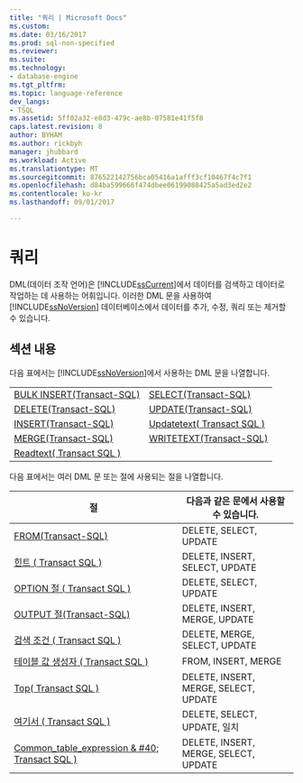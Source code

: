 ```yaml
---
title: "쿼리 | Microsoft Docs"
ms.custom: 
ms.date: 03/16/2017
ms.prod: sql-non-specified
ms.reviewer: 
ms.suite: 
ms.technology:
- database-engine
ms.tgt_pltfrm: 
ms.topic: language-reference
dev_langs:
- TSQL
ms.assetid: 5ff02a32-e8d3-479c-ae8b-07581e41f5f8
caps.latest.revision: 8
author: BYHAM
ms.author: rickbyh
manager: jhubbard
ms.workload: Active
ms.translationtype: MT
ms.sourcegitcommit: 876522142756bca05416a1afff3cf10467f4c7f1
ms.openlocfilehash: d84ba599666f474dbee06199088425a5ad3ed2e2
ms.contentlocale: ko-kr
ms.lasthandoff: 09/01/2017

---
```

# <a name="queries"></a>쿼리

  DML(데이터 조작 언어)은 [!INCLUDE[ssCurrent](../../includes/sscurrent-md.md)]에서 데이터를 검색하고 데이터로 작업하는 데 사용하는 어휘입니다. 이러한 DML 문을 사용하여 [!INCLUDE[ssNoVersion](../../includes/ssnoversion-md.md)] 데이터베이스에서 데이터를 추가, 수정, 쿼리 또는 제거할 수 있습니다.  
  
## <a name="in-this-section"></a>섹션 내용  
 다음 표에서는 [!INCLUDE[ssNoVersion](../../includes/ssnoversion-md.md)]에서 사용하는 DML 문을 나열합니다.  
  
|||  
|-|-|  
|[BULK INSERT&#40;Transact-SQL&#41;](../../t-sql/statements/bulk-insert-transact-sql.md)|[SELECT&#40;Transact-SQL&#41;](../../t-sql/queries/select-transact-sql.md)|  
|[DELETE&#40;Transact-SQL&#41;](../../t-sql/statements/delete-transact-sql.md)|[UPDATE&#40;Transact-SQL&#41;](../../t-sql/queries/update-transact-sql.md)|  
|[INSERT&#40;Transact-SQL&#41;](../../t-sql/statements/insert-transact-sql.md)|[Updatetext&#40; Transact SQL &#41;](../../t-sql/queries/updatetext-transact-sql.md)|  
|[MERGE&#40;Transact-SQL&#41;](../../t-sql/statements/merge-transact-sql.md)|[WRITETEXT&#40;Transact-SQL&#41;](../../t-sql/queries/writetext-transact-sql.md)|  
|[Readtext&#40; Transact SQL &#41;](../../t-sql/queries/readtext-transact-sql.md)||  
  
 다음 표에서는 여러 DML 문 또는 절에 사용되는 절을 나열합니다.  
  
|절|다음과 같은 문에서 사용할 수 있습니다.|  
|------------|-------------------------------------|  
|[FROM&#40;Transact-SQL&#41;](../../t-sql/queries/from-transact-sql.md)|DELETE, SELECT, UPDATE|  
|[힌트 &#40; Transact SQL &#41;](../../t-sql/queries/hints-transact-sql.md)|DELETE, INSERT, SELECT, UPDATE|  
|[OPTION 절 &#40; Transact SQL &#41;](../../t-sql/queries/option-clause-transact-sql.md)|DELETE, SELECT, UPDATE|  
|[OUTPUT 절&#40;Transact-SQL&#41;](../../t-sql/queries/output-clause-transact-sql.md)|DELETE, INSERT, MERGE, UPDATE|  
|[검색 조건 &#40; Transact SQL &#41;](../../t-sql/queries/search-condition-transact-sql.md)|DELETE, MERGE, SELECT, UPDATE|  
|[테이블 값 생성자 &#40; Transact SQL &#41;](../../t-sql/queries/table-value-constructor-transact-sql.md)|FROM, INSERT, MERGE|  
|[Top&#40; Transact SQL &#41;](../../t-sql/queries/top-transact-sql.md)|DELETE, INSERT, MERGE, SELECT, UPDATE|  
|[여기서 &#40; Transact SQL &#41;](../../t-sql/queries/where-transact-sql.md)|DELETE, SELECT, UPDATE, 일치|  
|[Common_table_expression &AMP; #40; Transact SQL &#41;](../../t-sql/queries/with-common-table-expression-transact-sql.md)|DELETE, INSERT, MERGE, SELECT, UPDATE|  
  
  

